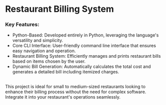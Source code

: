 <h1>Restaurant Billing System</h1>
<h3>Key Features:</h3>
<ul>
<li>Python-Based: Developed entirely in Python, leveraging the language's versatility and simplicity.
</li>
<li>Core CLI Interface: User-friendly command line interface that ensures easy navigation and operation.
</li>
<li>Restaurant Billing System: Efficiently manages and prints restaurant bills based on items chosen by the user.
</li>
<li>Dynamic Bill Generation: Automatically calculates the total cost and generates a detailed bill including itemized charges.  
</li>
</ul><br>
This project is ideal for small to medium-sized restaurants looking to enhance their billing process without the need for complex software. Integrate it into your restaurant's operations seamlessly.
